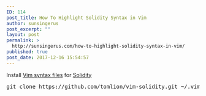 ```yaml
---
ID: 114
post_title: How To Highlight Solidity Syntax in Vim
author: sunsingerus
post_excerpt: ""
layout: post
permalink: >
  http://sunsingerus.com/how-to-highlight-solidity-syntax-in-vim/
published: true
post_date: 2017-12-16 15:54:57
---
```

Install <a href="https://github.com/tomlion/vim-solidity" target="_blank" rel="noopener">Vim syntax files</a> for <a href="https://github.com/ethereum/solidity" target="_blank" rel="noopener">Solidity</a>

<pre>git clone https://github.com/tomlion/vim-solidity.git ~/.vim
</pre>